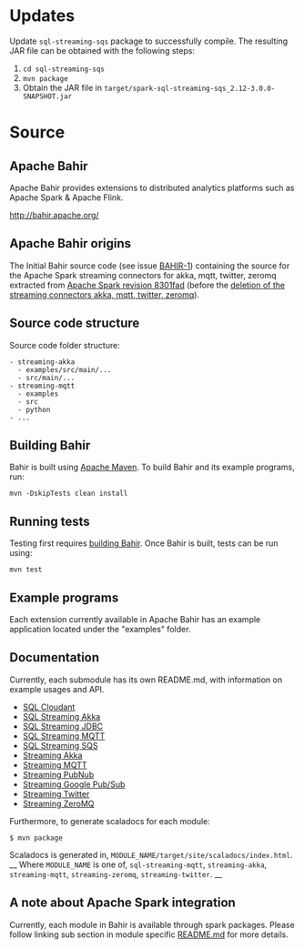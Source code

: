 <!--
{% comment %}
Licensed to the Apache Software Foundation (ASF) under one or more
contributor license agreements.  See the NOTICE file distributed with
this work for additional information regarding copyright ownership.
The ASF licenses this file to You under the Apache License, Version 2.0
(the "License"); you may not use this file except in compliance with
the License.  You may obtain a copy of the License at

  http://www.apache.org/licenses/LICENSE-2.0

Unless required by applicable law or agreed to in writing, software
distributed under the License is distributed on an "AS IS" BASIS,
WITHOUT WARRANTIES OR CONDITIONS OF ANY KIND, either express or implied.
See the License for the specific language governing permissions and
limitations under the License.
{% endcomment %}
-->
# Updates

Update `sql-streaming-sqs` package to successfully compile. The resulting JAR file can be obtained with the following steps:
1. `cd sql-streaming-sqs`
2. `mvn package`
3. Obtain the JAR file in `target/spark-sql-streaming-sqs_2.12-3.0.0-SNAPSHOT.jar`

# Source
## Apache Bahir

Apache Bahir provides extensions to distributed analytics platforms such as Apache Spark & Apache Flink.

<http://bahir.apache.org/>

## Apache Bahir origins

The Initial Bahir source code (see issue [BAHIR-1](https://issues.apache.org/jira/browse/BAHIR-1)) containing the source for the Apache Spark streaming connectors for akka, mqtt, twitter, zeromq
extracted from [Apache Spark revision 8301fad](https://github.com/apache/spark/tree/8301fadd8d269da11e72870b7a889596e3337839)
(before the [deletion of the streaming connectors akka, mqtt, twitter, zeromq](https://issues.apache.org/jira/browse/SPARK-13843)).

## Source code structure

Source code folder structure:
```
- streaming-akka
  - examples/src/main/...
  - src/main/...
- streaming-mqtt
  - examples
  - src
  - python
- ...
```

## Building Bahir

Bahir is built using [Apache Maven](http://maven.apache.org/).
To build Bahir and its example programs, run:

    mvn -DskipTests clean install

## Running tests

Testing first requires [building Bahir](#building-bahir). Once Bahir is built, tests
can be run using:

    mvn test

## Example programs

Each extension currently available in Apache Bahir has an example application located under the "examples" folder.


## Documentation

Currently, each submodule has its own README.md, with information on example usages and API.

* [SQL Cloudant](https://github.com/apache/bahir/blob/master/sql-cloudant/README.md)
* [SQL Streaming Akka](https://github.com/apache/bahir/blob/master/sql-streaming-akka/README.md)
* [SQL Streaming JDBC](https://github.com/apache/bahir/blob/master/sql-streaming-jdbc/README.md)
* [SQL Streaming MQTT](https://github.com/apache/bahir/blob/master/sql-streaming-mqtt/README.md)
* [SQL Streaming SQS](https://github.com/apache/bahir/blob/master/sql-streaming-sqs/README.md)
* [Streaming Akka](https://github.com/apache/bahir/blob/master/streaming-akka/README.md)
* [Streaming MQTT](https://github.com/apache/bahir/blob/master/streaming-mqtt/README.md)
* [Streaming PubNub](https://github.com/apache/bahir/blob/master/streaming-pubnub/README.md)
* [Streaming Google Pub/Sub](https://github.com/apache/bahir/blob/master/streaming-pubsub/README.md)
* [Streaming Twitter](https://github.com/apache/bahir/blob/master/streaming-twitter/README.md)
* [Streaming ZeroMQ](https://github.com/apache/bahir/blob/master/streaming-zeromq/README.md)

Furthermore, to generate scaladocs for each module:

`$ mvn package`

Scaladocs is generated in, `MODULE_NAME/target/site/scaladocs/index.html`.  __ Where `MODULE_NAME` is one of, `sql-streaming-mqtt`, `streaming-akka`, `streaming-mqtt`, `streaming-zeromq`, `streaming-twitter`. __

## A note about Apache Spark integration

Currently, each module in Bahir is available through spark packages. Please follow linking sub section in module specific [README.md](#documentation) for more details.
